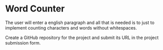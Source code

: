 # Word Counter

The user will enter a english paragraph and all that is needed is to just to implement counting characters and words without whitespaces.

Create a GitHub repository for the project and submit its URL in the project submission form. 